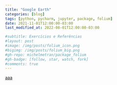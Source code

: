 ```yaml
---
title: "Google Earth"
categories: [blog]
tags: [python, pycharm, jupyter, package, folium]
date: 2021-11-01T12:00:00-03:00
last_modified_at: 2022-08-01T12:00:00-03:00

#subtitle: Exercícios e Referências
#layout: post
#image: /img/posts/folium_icon.png
#bigimg: /img/posts/folium_big.png
#gh-repo: michelmetran/package_folium
#gh-badge: [follow, star, watch, fork]
#comments: true
---
```





[aaa](https://giscrack.com/download-temperature-and-precipitation-data-from-anywhere-on-earth-using-google-earth/)
